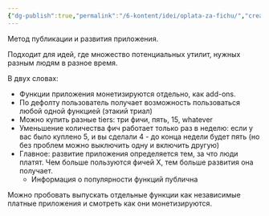 ```yaml
---
{"dg-publish":true,"permalink":"/6-kontent/idei/oplata-za-fichu/","created":"2024-02-01T12:14:33.410+07:00","updated":"2024-03-08T16:50:12.450+07:00"}
---
```


Метод публикации и развития приложения. 

Подходит для идей, где множество потенциальных утилит, нужных разным людям в разное время.

В двух словах:
- Функции приложения монетизируются отдельно, как add-ons.
- По дефолту пользователь получает возможность пользоваться любой одной функцией (этакий триал)
- Можно купить разные tiers: три фичи, пять, 15, whatever
- Уменьшение количества фич работает только раз в неделю: если у вас было куплено 5, и вы сделали 4 - до конца недели будет пять (но без проблем можно выключить одну и включить другую) 
- Главное: развитие приложения определяется тем, за что люди платят. Чем больше пользуются фичей Х, тем больше развития она получает.
	- Информация о популярности функций публична 

Можно пробовать выпускать отдельные функции как независимые платные приложения и смотреть как они монетизируются.